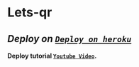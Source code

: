 # Lets-qr
  ## ***Deploy on [`Deploy on heroku`]( https://dashboard.heroku.com/new?template=https://github.com/LyfeBot9/Test-Qr)***
 **Deploy tutorial [`Youtube Video`](https://www.YouTube.com/c/SuhailTechInfo).**
